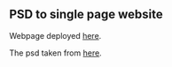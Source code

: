 ## PSD to single page website

Webpage deployed [here](https://erwiley.github.io/psd-to-html-cuda/).

The psd taken from [here](https://graphicburger.com/cuda-single-page-portfolio-template/).